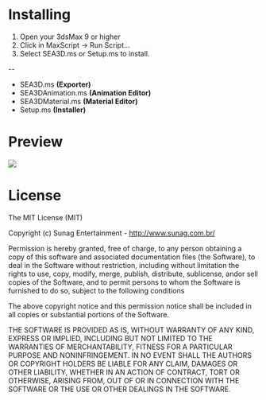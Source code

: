 Installing
==

1. Open your 3dsMax 9 or higher
2. Click in MaxScript -> Run Script...
3. Select SEA3D.ms or Setup.ms to install.

--

* SEA3D.ms **(Exporter)**
* SEA3DAnimation.ms **(Animation Editor)**
* SEA3DMaterial.ms **(Material Editor)**
* Setup.ms **(Installer)**

Preview
==

[<img src="http://sunag.github.io/sea3d/Media/SEA3D-3dsMax-Exporter.gif"/>](https://github.com/sunag/sea3d/tree/gh-pages/Exporter/3dsMax)

License
==

The MIT License (MIT)

Copyright (c) Sunag Entertainment - http://www.sunag.com.br/

Permission is hereby granted, free of charge, to any person obtaining a copy
of this software and associated documentation files (the Software), to deal
in the Software without restriction, including without limitation the rights
to use, copy, modify, merge, publish, distribute, sublicense, andor sell
copies of the Software, and to permit persons to whom the Software is
furnished to do so, subject to the following conditions

The above copyright notice and this permission notice shall be included in
all copies or substantial portions of the Software.

THE SOFTWARE IS PROVIDED AS IS, WITHOUT WARRANTY OF ANY KIND, EXPRESS OR
IMPLIED, INCLUDING BUT NOT LIMITED TO THE WARRANTIES OF MERCHANTABILITY,
FITNESS FOR A PARTICULAR PURPOSE AND NONINFRINGEMENT. IN NO EVENT SHALL THE
AUTHORS OR COPYRIGHT HOLDERS BE LIABLE FOR ANY CLAIM, DAMAGES OR OTHER
LIABILITY, WHETHER IN AN ACTION OF CONTRACT, TORT OR OTHERWISE, ARISING FROM,
OUT OF OR IN CONNECTION WITH THE SOFTWARE OR THE USE OR OTHER DEALINGS IN
THE SOFTWARE.
